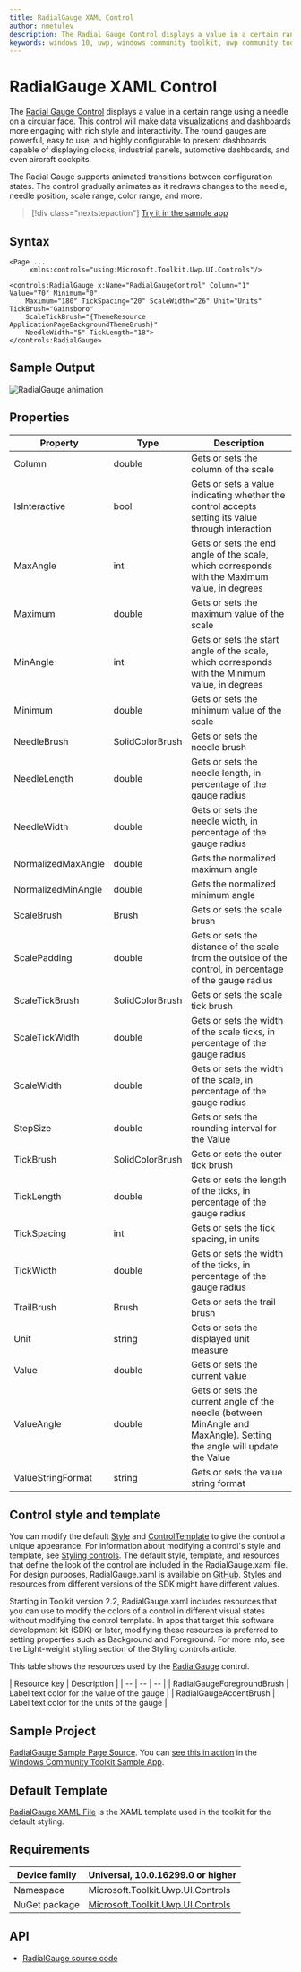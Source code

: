 ```yaml
---
title: RadialGauge XAML Control
author: nmetulev
description: The Radial Gauge Control displays a value in a certain range using a needle on a circular face.
keywords: windows 10, uwp, windows community toolkit, uwp community toolkit, uwp toolkit, Radial Gauge, RadialGauge, xaml control, xaml
---
```


# RadialGauge XAML Control

The [Radial Gauge Control](https://docs.microsoft.com/dotnet/api/microsoft.toolkit.uwp.ui.controls.radialgauge) displays a value in a certain range using a needle on a circular face. This control will make data visualizations and dashboards more engaging with rich style and interactivity. 
The round gauges are powerful, easy to use, and highly configurable to present dashboards capable of displaying clocks, industrial panels, automotive dashboards, and even aircraft cockpits.

The Radial Gauge supports animated transitions between configuration states. The control gradually animates as it redraws changes to the needle, needle position, scale range, color range, and more. 

> [!div class="nextstepaction"]
> [Try it in the sample app](uwpct://Controls?sample=RadialGauge)

## Syntax

```xaml
<Page ...
     xmlns:controls="using:Microsoft.Toolkit.Uwp.UI.Controls"/>

<controls:RadialGauge x:Name="RadialGaugeControl" Column="1" Value="70" Minimum="0"
    Maximum="180" TickSpacing="20" ScaleWidth="26" Unit="Units" TickBrush="Gainsboro"
    ScaleTickBrush="{ThemeResource ApplicationPageBackgroundThemeBrush}"
    NeedleWidth="5" TickLength="18">
</controls:RadialGauge>
```

## Sample Output

![RadialGauge animation](../resources/images/Controls/RadialGauge.gif)

## Properties

| Property | Type | Description |
| -- | -- | -- |
| Column | double | Gets or sets the column of the scale |
| IsInteractive | bool | Gets or sets a value indicating whether the control accepts setting its value through interaction |
| MaxAngle | int | Gets or sets the end angle of the scale, which corresponds with the Maximum value, in degrees |
| Maximum | double | Gets or sets the maximum value of the scale |
| MinAngle | int | Gets or sets the start angle of the scale, which corresponds with the Minimum value, in degrees |
| Minimum | double | Gets or sets the minimum value of the scale |
| NeedleBrush | SolidColorBrush | Gets or sets the needle brush |
| NeedleLength | double | Gets or sets the needle length, in percentage of the gauge radius |
| NeedleWidth | double | Gets or sets the needle width, in percentage of the gauge radius |
| NormalizedMaxAngle | double | Gets the normalized maximum angle |
| NormalizedMinAngle | double | Gets the normalized minimum angle |
| ScaleBrush | Brush | Gets or sets the scale brush |
| ScalePadding | double | Gets or sets the distance of the scale from the outside of the control, in percentage of the gauge radius |
| ScaleTickBrush | SolidColorBrush | Gets or sets the scale tick brush |
| ScaleTickWidth | double | Gets or sets the width of the scale ticks, in percentage of the gauge radius |
| ScaleWidth | double | Gets or sets the width of the scale, in percentage of the gauge radius |
| StepSize | double | Gets or sets the rounding interval for the Value |
| TickBrush | SolidColorBrush | Gets or sets the outer tick brush |
| TickLength | double | Gets or sets the length of the ticks, in percentage of the gauge radius |
| TickSpacing | int | Gets or sets the tick spacing, in units |
| TickWidth | double | Gets or sets the width of the ticks, in percentage of the gauge radius |
| TrailBrush | Brush | Gets or sets the trail brush |
| Unit | string | Gets or sets the displayed unit measure |
| Value | double | Gets or sets the current value |
| ValueAngle | double | Gets or sets the current angle of the needle (between MinAngle and MaxAngle). Setting the angle will update the Value |
| ValueStringFormat | string | Gets or sets the value string format |

## Control style and template

You can modify the default [Style](https://docs.microsoft.com/uwp/api/windows.ui.xaml.style) and [ControlTemplate](https://docs.microsoft.com/uwp/api/windows.ui.xaml.controls.controltemplate) to give the control a unique appearance. For information about modifying a control's style and template, see [Styling controls](https://msdn.microsoft.com/windows/uwp/controls-and-patterns/styling-controls). The default style, template, and resources that define the look of the control are included in the RadialGauge.xaml file. For design purposes, RadialGauge.xaml is available on [GitHub](https://github.com/Microsoft/WindowsCommunityToolkit//blob/master/Microsoft.Toolkit.Uwp.UI.Controls/RadialGauge/RadialGauge.xaml). Styles and resources from different versions of the SDK might have different values.

Starting in Toolkit version 2.2, RadialGauge.xaml includes resources that you can use to modify the colors of a control in different visual states without modifying the control template. In apps that target this software development kit (SDK) or later, modifying these resources is preferred to setting properties such as Background and Foreground. For more info, see the Light-weight styling section of the Styling controls article.

This table shows the resources used by the [RadialGauge](https://docs.microsoft.com/dotnet/api/microsoft.toolkit.uwp.ui.controls.radialgauge) control.

| Resource key | Description |
| -- | -- | -- |
| RadialGaugeForegroundBrush | Label text color for the value of the gauge |
| RadialGaugeAccentBrush | Label text color for the units of the gauge |

## Sample Project

[RadialGauge Sample Page Source](https://github.com/Microsoft/WindowsCommunityToolkit//tree/master/Microsoft.Toolkit.Uwp.SampleApp/SamplePages/RadialGauge). You can [see this in action](uwpct://Controls?sample=RadialGauge) in the [Windows Community Toolkit Sample App](https://aka.ms/uwptoolkitapp).

## Default Template

[RadialGauge XAML File](https://github.com/Microsoft/WindowsCommunityToolkit//blob/master/Microsoft.Toolkit.Uwp.UI.Controls/RadialGauge/RadialGauge.xaml) is the XAML template used in the toolkit for the default styling.

## Requirements

| Device family | Universal, 10.0.16299.0 or higher |
| -- | -- |
| Namespace | Microsoft.Toolkit.Uwp.UI.Controls |
| NuGet package | [Microsoft.Toolkit.Uwp.UI.Controls](https://www.nuget.org/packages/Microsoft.Toolkit.Uwp.UI.Controls/) |

## API

* [RadialGauge source code](https://github.com/Microsoft/WindowsCommunityToolkit//tree/master/Microsoft.Toolkit.Uwp.UI.Controls/RadialGauge)
